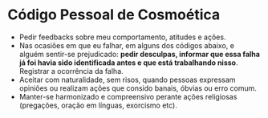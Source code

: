 # Código Pessoal de Cosmoética

- Pedir feedbacks sobre meu comportamento, atitudes e ações.
- Nas ocasiões em que eu falhar, em alguns dos códigos abaixo, e alguém sentir-se prejudicado: **pedir desculpas, informar que essa falha já foi havia sido identificada antes e que está trabalhando nisso**. Registrar a ocorrência da falha.
- Aceitar com naturalidade, sem risos, quando pessoas expressam opiniões ou realizam ações que consido banais, óbvias ou erro comum.
- Manter-se harmonizado e compreensivo perante ações religiosas (pregações, oração em línguas, exorcismo etc).
